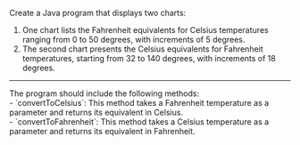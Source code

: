 Create a Java program that displays two charts:

1. One chart lists the Fahrenheit equivalents for Celsius temperatures ranging from 0 to 50 degrees, with increments of 5 degrees.
2. The second chart presents the Celsius equivalents for Fahrenheit temperatures, starting from 32 to 140 degrees, with increments of 18 degrees.
<hr>
The program should include the following methods: <br>
- `convertToCelsius`: This method takes a Fahrenheit temperature as a parameter and returns its equivalent in Celsius. <br>
- `convertToFahrenheit`: This method takes a Celsius temperature as a parameter and returns its equivalent in Fahrenheit. <br>
